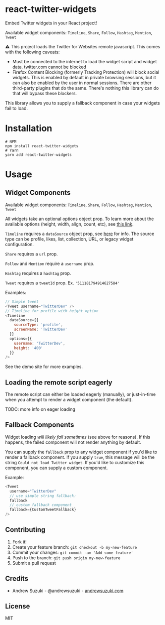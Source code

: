 # react-twitter-widgets

Embed Twitter widgets in your React project!

Available widget components: `Timeline`, `Share`, `Follow`, `Hashtag`, `Mention`, `Tweet`

⚠️ This project loads the Twitter for Websites remote javascript. This comes with the following caveats:
* Must be connected to the internet to load the widget script and widget data. twitter.com cannot be blocked
* Firefox Content Blocking (formerly Tracking Protection) will block social widgets. This is enabled by default in private browsing sessions, but it can also be enabled by the user in normal sessions. There are other third-party plugins that do the same. There's nothing this library can do that will bypass these blockers.

This library allows you to supply a fallback component in case your widgets fail to load.

# Installation

```
# NPM
npm install react-twitter-widgets
# Yarn
yarn add react-twitter-widgets
```

# Usage

## Widget Components

Available widget components: `Timeline`, `Share`, `Follow`, `Hashtag`, `Mention`, `Tweet`

All widgets take an optional options object prop. To learn more about the available options (height, width, align, count, etc), see [this link](https://dev.twitter.com/web/javascript/creating-widgets).

`Timeline` requires a `dataSource` object prop, see [here](https://dev.twitter.com/web/javascript/creating-widgets#timelines) for info. The source type can be profile, likes, list, collection, URL, or legacy widget configuration.

`Share` requires a `url` prop.

`Follow` and `Mention` require a `username` prop.

`Hashtag` requires a `hashtag` prop.

`Tweet` requires a `tweetId` prop. Ex. `'511181794914627584'`

Examples:
```js
// Simple tweet
<Tweet username="TwitterDev" />
// Timeline for profile with height option
<Timeline
  dataSource={{
    sourceType: 'profile',
    screenName: 'TwitterDev'
  }}
  options={{
    username: 'TwitterDev',
    height: '400'
  }}
/>
```

See the demo site for more examples.

## Loading the remote script eagerly

The remote script can either be loaded eagerly (manually), or just-in-time when you attempt to render a widget component (the default).

TODO: more info on eager loading

## Fallback Components

Widget loading *will likely fail sometimes* (see above for reasons). If this happens, the failed component will not render anything by default.

You can supply the `fallback` prop to any widget component if you'd like to render a fallback component. If you supply `true`, this message will be the string `Could not load Twitter widget`. If you'd like to customize this component, you can supply a custom component.

Example:
```js
<Tweet
  username="TwitterDev"
  // use simple string fallback:
  fallback
  // custom fallback component
  fallback={CustomTweetFallback}
/>
```

## Contributing

1. Fork it!
2. Create your feature branch: `git checkout -b my-new-feature`
3. Commit your changes: `git commit -am 'Add some feature'`
4. Push to the branch: `git push origin my-new-feature`
5. Submit a pull request

## Credits

* Andrew Suzuki - @andrewsuzuki - [andrewsuzuki.com](http://andrewsuzuki.com)

## License

MIT
